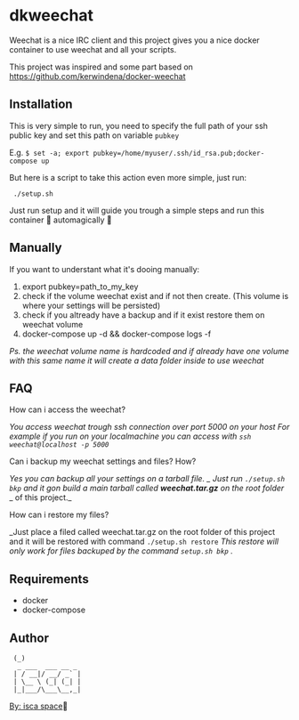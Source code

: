 # dkweechat #

Weechat is a nice IRC client and this project gives you a nice docker container to use weechat and all your scripts.

This project was inspired and some part based on https://github.com/kerwindena/docker-weechat

## Installation ##

This is very simple to run, you need to specify the full path of your ssh public key and set this path on
variable ```pubkey```

E.g. ```$ set -a; export pubkey=/home/myuser/.ssh/id_rsa.pub;docker-compose up```

But here is a script to take this action even more simple, just run:

 ```
  ./setup.sh
 ```
Just run setup and it will guide you trough a simple steps and run this container :crystal_ball: automagically :crystal_ball:

## Manually

If you want to understant what it's dooing manually:

  1. export pubkey=path_to_my_key
  2. check if the volume weechat exist and if not  then create. (This volume is where your settings will be persisted)
  3. check if you altready have a backup and if it exist restore them on weechat volume
  4. docker-compose up -d && docker-compose logs -f
  
_Ps. the weechat volume name is hardcoded and if already have one volume with this same name it will create a data folder inside to use weechat_


## FAQ ##

How can i access the weechat?

_You access weechat trough ssh connection over port 5000 on your host_
_For example if you run on your localmachine you can access with ```ssh weechat@localhost -p 5000```_

Can i backup my weechat settings and files? How?

_Yes you can backup all your settings on a tarball file.
_ Just run ```./setup.sh bkp``` and it gon build a main tarball called **weechat.tar.gz** on the root folder_
_ of this project._

How can i restore my files?

_Just place a filed called weechat.tar.gz on the root folder of this project and it will be restored with command ```./setup.sh restore```
_This restore will only work for files backuped by the command ```setup.sh bkp``` ._


## Requirements ##

 * docker
 * docker-compose

## Author ##


```_               
 (_)              
  _ ___  ___ __ _ 
 | / __|/ __/ _` |
 | \__ \ (_| (_| |
 |_|___/\___\__,_|
 ```
[By: isca space](isca.space):robot:


